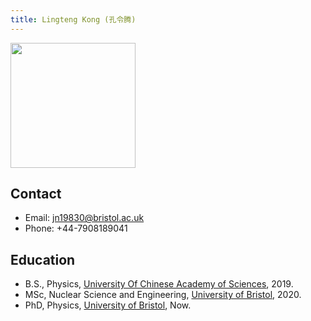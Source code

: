 ```yaml
---
title: Lingteng Kong (孔令腾)
---
```



<img src="/images/Lingteng_Kong.jpg" width="200"/>

## Contact
- Email: jn19830@bristol.ac.uk
- Phone: +44-7908189041
 
## Education
- B.S., Physics, [University Of Chinese Academy of Sciences](http://www.ucas.ac.cn), 2019.
- MSc, Nuclear Science and Engineering, [University of Bristol](https://www.bristol.ac.uk/), 2020.
- PhD, Physics, [University of Bristol](https://www.bristol.ac.uk/), Now.




